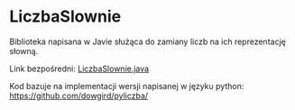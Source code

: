 LiczbaSlownie
=============

Biblioteka napisana w Javie służąca do zamiany liczb na ich reprezentację słowną.

Link bezpośredni: [LiczbaSlownie.java](https://raw.githubusercontent.com/noisy/LiczbaSlownie/master/src/main/java/krzysztofszumny/liczbaslownie/LiczbaSlownie.java)

Kod bazuje na implementacji wersji napisanej w języku python: https://github.com/dowgird/pyliczba/

